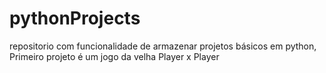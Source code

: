 # pythonProjects
repositorio com funcionalidade de armazenar projetos básicos em python,
Primeiro projeto é um jogo da velha Player x Player
